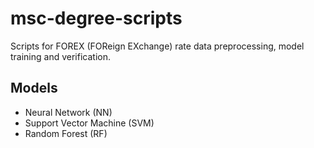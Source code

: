 # msc-degree-scripts

Scripts for FOREX (FOReign EXchange) rate data preprocessing, model training and verification.

## Models

- Neural Network (NN)
- Support Vector Machine (SVM)
- Random Forest (RF)

